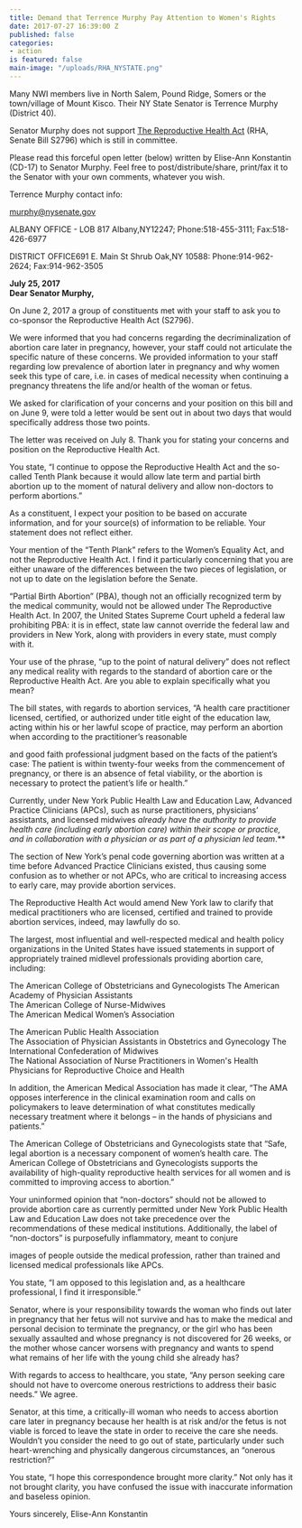 ```yaml
---
title: Demand that Terrence Murphy Pay Attention to Women's Rights
date: 2017-07-27 16:39:00 Z
published: false
categories:
- action
is featured: false
main-image: "/uploads/RHA_NYSTATE.png"
---
```


Many NWI members live in North Salem, Pound Ridge, Somers or the town/village of Mount Kisco. Their NY State Senator is Terrence Murphy (District 40).

Senator Murphy does not support [The Reproductive Health Act](https://www.nysenate.gov/legislation/bills/2017/s2796/amendment/original) (RHA, Senate Bill S2796) which is still in committee.

Please read this forceful open letter (below) written by Elise-Ann Konstantin (CD-17) to Senator Murphy.  Feel free to post/distribute/share, print/fax it to the Senator with your own comments, whatever you wish.

Terrence Murphy contact info:

[murphy@nysenate.gov](mailto:murphy@nysenate.gov)

ALBANY OFFICE - LOB 817 Albany,NY12247; Phone:518-455-3111; Fax:518-426-6977

DISTRICT OFFICE691 E. Main St Shrub Oak,NY 10588: Phone:914-962-2624; Fax:914-962-3505

**July 25, 2017\
Dear Senator Murphy,**

On June 2, 2017 a group of constituents met with your staff to ask you to co-sponsor the Reproductive Health Act (S2796).

We were informed that you had concerns regarding the decriminalization of abortion care later in pregnancy, however, your staff could not articulate the specific nature of these concerns. We provided information to your staff regarding low prevalence of abortion later in pregnancy and why women seek this type of care, i.e. in cases of medical necessity when continuing a pregnancy threatens the life and/or health of the woman or fetus.

We asked for clarification of your concerns and your position on this bill and on June 9, were told a letter would be sent out in about two days that would specifically address those two points.

The letter was received on July 8. Thank you for stating your concerns and position on the Reproductive Health Act.

You state, “I continue to oppose the Reproductive Health Act and the so-called Tenth Plank because it would allow late term and partial birth abortion up to the moment of natural delivery and allow non-doctors to perform abortions.”

As a constituent, I expect your position to be based on accurate information, and for your source(s) of information to be reliable. Your statement does not reflect either.

Your mention of the “Tenth Plank” refers to the Women’s Equality Act, and not the Reproductive Health Act. I find it particularly concerning that you are either unaware of the differences between the two pieces of legislation, or not up to date on the legislation before the Senate.

“Partial Birth Abortion” (PBA), though not an officially recognized term by the medical community, would not be allowed under The Reproductive Health Act. In 2007, the United States Supreme Court upheld a federal law prohibiting PBA: it is in effect, state law cannot override the federal law and providers in New York, along with providers in every state, must comply with it.

Your use of the phrase, “up to the point of natural delivery” does not reflect any medical reality with regards to the standard of abortion care or the Reproductive Health Act. Are you able to explain specifically what you mean?

The bill states, with regards to abortion services, “A health care practitioner licensed, certified, or authorized under title eight of the education law, acting within his or her lawful scope of practice, may perform an abortion when according to the practitioner’s reasonable

and good faith professional judgment based on the facts of the patient’s case: The patient is within twenty-four weeks from the commencement of pregnancy, or there is an absence of fetal viability, or the abortion is necessary to protect the patient’s life or health.”

Currently, under New York Public Health Law and Education Law, Advanced Practice Clinicians (APCs), such as nurse practitioners, physicians’ assistants, and licensed midwives *already have *the authority to provide health care (including early abortion care) within their scope or practice, and in collaboration with a physician or as part of a physician led team**.**

The section of New York’s penal code governing abortion was written at a time before Advanced Practice Clinicians existed, thus causing some confusion as to whether or not APCs, who are critical to increasing access to early care, may provide abortion services.

The Reproductive Health Act would amend New York law to clarify that medical practitioners who are licensed, certified and trained to provide abortion services, indeed, may lawfully do so.

The largest, most influential and well-respected medical and health policy organizations in the United States have issued statements in support of appropriately trained midlevel professionals providing abortion care, including:

The American College of Obstetricians and Gynecologists The American Academy of Physician Assistants\
 The American College of Nurse-Midwives\
 The American Medical Women’s Association

The American Public Health Association\
 The Association of Physician Assistants in Obstetrics and Gynecology The International Confederation of Midwives\
 The National Association of Nurse Practitioners in Women's Health Physicians for Reproductive Choice and Health

In addition, the American Medical Association has made it clear, “The AMA opposes interference in the clinical examination room and calls on policymakers to leave determination of what constitutes medically necessary treatment where it belongs – in the hands of physicians and patients.”

The American College of Obstetricians and Gynecologists state that “Safe, legal abortion is a necessary component of women’s health care. The American College of Obstetricians and Gynecologists supports the availability of high-quality reproductive health services for all women and is committed to improving access to abortion.”

Your uninformed opinion that “non-doctors” should not be allowed to provide abortion care as currently permitted under New York Public Health Law and Education Law does not take precedence over the recommendations of these medical institutions. Additionally, the label of “non-doctors” is purposefully inflammatory, meant to conjure

images of people outside the medical profession, rather than trained and licensed medical professionals like APCs.

You state, “I am opposed to this legislation and, as a healthcare professional, I find it irresponsible.”

Senator, where is your responsibility towards the woman who finds out later in pregnancy that her fetus will not survive and has to make the medical and personal decision to terminate the pregnancy, or the girl who has been sexually assaulted and whose pregnancy is not discovered for 26 weeks, or the mother whose cancer worsens with pregnancy and wants to spend what remains of her life with the young child she already has?

With regards to access to healthcare, you state, “Any person seeking care should not have to overcome onerous restrictions to address their basic needs.” We agree.

Senator, at this time, a critically-ill woman who needs to access abortion care later in pregnancy because her health is at risk and/or the fetus is not viable is forced to leave the state in order to receive the care she needs. Wouldn’t you consider the need to go out of state, particularly under such heart-wrenching and physically dangerous circumstances, an “onerous restriction?”

You state, “I hope this correspondence brought more clarity.” Not only has it not brought clarity, you have confused the issue with inaccurate information and baseless opinion.

Yours sincerely, Elise-Ann Konstantin
